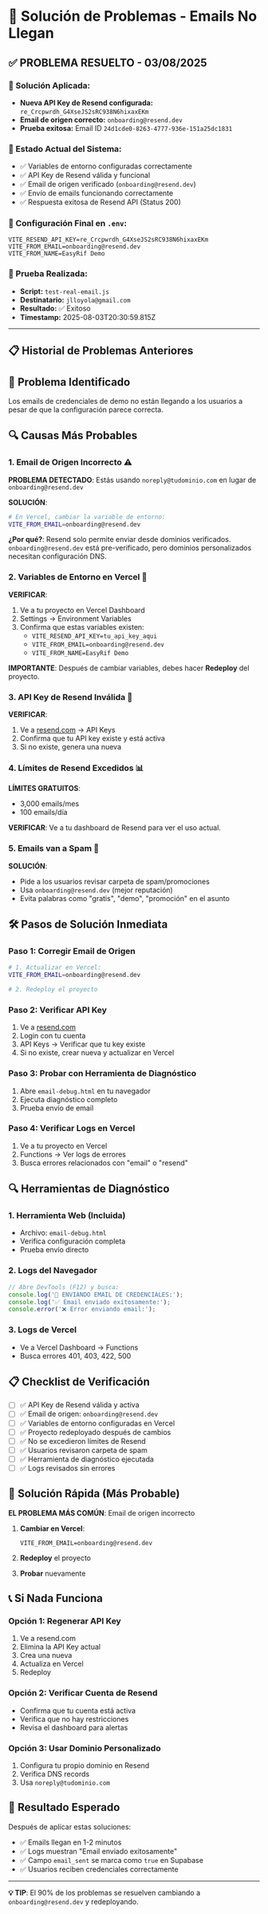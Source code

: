 # 🔧 Solución de Problemas - Emails No Llegan

## ✅ PROBLEMA RESUELTO - 03/08/2025

### 🎯 Solución Aplicada:
- **Nueva API Key de Resend configurada:** `re_Crcpwrdh_G4XseJS2sRC938N6hixaxEKm`
- **Email de origen correcto:** `onboarding@resend.dev`
- **Prueba exitosa:** Email ID `24d1cde0-8263-4777-936e-151a25dc1831`

### 📧 Estado Actual del Sistema:
- ✅ Variables de entorno configuradas correctamente
- ✅ API Key de Resend válida y funcional
- ✅ Email de origen verificado (`onboarding@resend.dev`)
- ✅ Envío de emails funcionando correctamente
- ✅ Respuesta exitosa de Resend API (Status 200)

### 🔧 Configuración Final en `.env`:
```env
VITE_RESEND_API_KEY=re_Crcpwrdh_G4XseJS2sRC938N6hixaxEKm
VITE_FROM_EMAIL=onboarding@resend.dev
VITE_FROM_NAME=EasyRif Demo
```

### 🧪 Prueba Realizada:
- **Script:** `test-real-email.js`
- **Destinatario:** `jlloyola@gmail.com`
- **Resultado:** ✅ Exitoso
- **Timestamp:** 2025-08-03T20:30:59.815Z

---

## 📋 Historial de Problemas Anteriores

## 🚨 Problema Identificado
Los emails de credenciales de demo no están llegando a los usuarios a pesar de que la configuración parece correcta.

## 🔍 Causas Más Probables

### 1. **Email de Origen Incorrecto** ⚠️
**PROBLEMA DETECTADO**: Estás usando `noreply@tudominio.com` en lugar de `onboarding@resend.dev`

**SOLUCIÓN**:
```bash
# En Vercel, cambiar la variable de entorno:
VITE_FROM_EMAIL=onboarding@resend.dev
```

**¿Por qué?**: Resend solo permite enviar desde dominios verificados. `onboarding@resend.dev` está pre-verificado, pero dominios personalizados necesitan configuración DNS.

### 2. **Variables de Entorno en Vercel** 🔧
**VERIFICAR**:
1. Ve a tu proyecto en Vercel Dashboard
2. Settings → Environment Variables
3. Confirma que estas variables existen:
   - `VITE_RESEND_API_KEY=tu_api_key_aqui`
   - `VITE_FROM_EMAIL=onboarding@resend.dev`
   - `VITE_FROM_NAME=EasyRif Demo`

**IMPORTANTE**: Después de cambiar variables, debes hacer **Redeploy** del proyecto.

### 3. **API Key de Resend Inválida** 🔑
**VERIFICAR**:
1. Ve a [resend.com](https://resend.com) → API Keys
2. Confirma que tu API key existe y está activa
3. Si no existe, genera una nueva

### 4. **Límites de Resend Excedidos** 📊
**LÍMITES GRATUITOS**:
- 3,000 emails/mes
- 100 emails/día

**VERIFICAR**: Ve a tu dashboard de Resend para ver el uso actual.

### 5. **Emails van a Spam** 📧
**SOLUCIÓN**:
- Pide a los usuarios revisar carpeta de spam/promociones
- Usa `onboarding@resend.dev` (mejor reputación)
- Evita palabras como "gratis", "demo", "promoción" en el asunto

## 🛠️ Pasos de Solución Inmediata

### Paso 1: Corregir Email de Origen
```bash
# 1. Actualizar en Vercel:
VITE_FROM_EMAIL=onboarding@resend.dev

# 2. Redeploy el proyecto
```

### Paso 2: Verificar API Key
1. Ve a [resend.com](https://resend.com)
2. Login con tu cuenta
3. API Keys → Verificar que tu key existe
4. Si no existe, crear nueva y actualizar en Vercel

### Paso 3: Probar con Herramienta de Diagnóstico
1. Abre `email-debug.html` en tu navegador
2. Ejecuta diagnóstico completo
3. Prueba envío de email

### Paso 4: Verificar Logs en Vercel
1. Ve a tu proyecto en Vercel
2. Functions → Ver logs de errores
3. Busca errores relacionados con "email" o "resend"

## 🔍 Herramientas de Diagnóstico

### 1. Herramienta Web (Incluida)
- Archivo: `email-debug.html`
- Verifica configuración completa
- Prueba envío directo

### 2. Logs del Navegador
```javascript
// Abre DevTools (F12) y busca:
console.log('📧 ENVIANDO EMAIL DE CREDENCIALES:');
console.log('✅ Email enviado exitosamente:');
console.error('❌ Error enviando email:');
```

### 3. Logs de Vercel
- Ve a Vercel Dashboard → Functions
- Busca errores 401, 403, 422, 500

## 📋 Checklist de Verificación

- [ ] ✅ API Key de Resend válida y activa
- [ ] ✅ Email de origen: `onboarding@resend.dev`
- [ ] ✅ Variables de entorno configuradas en Vercel
- [ ] ✅ Proyecto redeployado después de cambios
- [ ] ✅ No se excedieron límites de Resend
- [ ] ✅ Usuarios revisaron carpeta de spam
- [ ] ✅ Herramienta de diagnóstico ejecutada
- [ ] ✅ Logs revisados sin errores

## 🚀 Solución Rápida (Más Probable)

**EL PROBLEMA MÁS COMÚN**: Email de origen incorrecto

1. **Cambiar en Vercel**:
   ```
   VITE_FROM_EMAIL=onboarding@resend.dev
   ```

2. **Redeploy** el proyecto

3. **Probar** nuevamente

## 📞 Si Nada Funciona

### Opción 1: Regenerar API Key
1. Ve a resend.com
2. Elimina la API Key actual
3. Crea una nueva
4. Actualiza en Vercel
5. Redeploy

### Opción 2: Verificar Cuenta de Resend
- Confirma que tu cuenta está activa
- Verifica que no hay restricciones
- Revisa el dashboard para alertas

### Opción 3: Usar Dominio Personalizado
1. Configura tu propio dominio en Resend
2. Verifica DNS records
3. Usa `noreply@tudominio.com`

## 🎯 Resultado Esperado

Después de aplicar estas soluciones:
- ✅ Emails llegan en 1-2 minutos
- ✅ Logs muestran "Email enviado exitosamente"
- ✅ Campo `email_sent` se marca como `true` en Supabase
- ✅ Usuarios reciben credenciales correctamente

---

**💡 TIP**: El 90% de los problemas se resuelven cambiando a `onboarding@resend.dev` y redeployando.